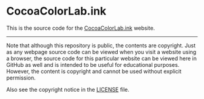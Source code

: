 # CocoaColorLab.ink

This is the source code for the [CocoaColorLab.ink](https://cocoacolorlab.ink) website.

-----

Note that although this repository is public, the contents are copyright. Just as any webpage source code can be viewed when you visit a website using a browser, the source code for this particular website can be viewed here in GitHub as well and is intended to be useful for educational purposes. However, the content is copyright and cannot be used without explicit permission.

Also see the copyright notice in the [LICENSE](./LICENSE) file.